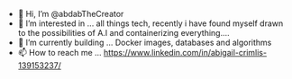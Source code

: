 - 👋 Hi, I’m @abdabTheCreator
- 👀 I’m interested in ... all things tech, recently i have found myself drawn to the possibilities of A.I and containerizing everything.... 
- 🌱 I’m currently building ...  Docker images, databases and algorithms 
- 📫 How to reach me ... https://www.linkedin.com/in/abigail-crimlis-139153237/

<!---
abdabTheCreator/abdabTheCreator is a ✨ special ✨ repository because its `README.md` (this file) appears on your GitHub profile.
You can click the Preview link to take a look at your changes.
--->
